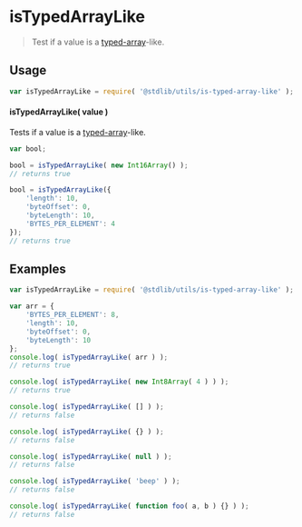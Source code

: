 isTypedArrayLike
===

> Test if a value is a [typed-array][typed-array]-like.

<!-- <usage> -->

## Usage

``` javascript
var isTypedArrayLike = require( '@stdlib/utils/is-typed-array-like' );
```

#### isTypedArrayLike( value )

Tests if a value is a [typed-array][typed-array]-like.

``` javascript
var bool;

bool = isTypedArrayLike( new Int16Array() );
// returns true

bool = isTypedArrayLike({
    'length': 10,
    'byteOffset': 0,
    'byteLength': 10,
    'BYTES_PER_ELEMENT': 4
});
// returns true
```

<!-- </usage> -->


<!-- <examples> -->

## Examples

``` javascript
var isTypedArrayLike = require( '@stdlib/utils/is-typed-array-like' );

var arr = {
    'BYTES_PER_ELEMENT': 8,
    'length': 10,
    'byteOffset': 0,
    'byteLength': 10
};
console.log( isTypedArrayLike( arr ) );
// returns true

console.log( isTypedArrayLike( new Int8Array( 4 ) ) );
// returns true

console.log( isTypedArrayLike( [] ) );
// returns false

console.log( isTypedArrayLike( {} ) );
// returns false

console.log( isTypedArrayLike( null ) );
// returns false

console.log( isTypedArrayLike( 'beep' ) );
// returns false

console.log( isTypedArrayLike( function foo( a, b ) {} ) );
// returns false
```

<!-- </examples> -->

<!-- <links> -->

[typed-array]: https://developer.mozilla.org/en-US/docs/Web/JavaScript/Typed_arrays

<!-- </links> -->
